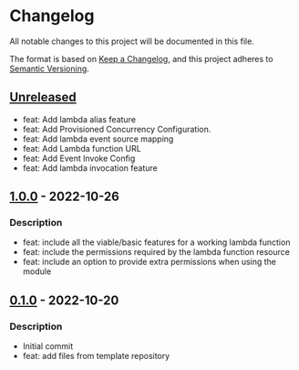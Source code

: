 # Changelog
All notable changes to this project will be documented in this file.

The format is based on [Keep a Changelog](https://keepachangelog.com/en/1.0.0/),
and this project adheres to [Semantic Versioning](https://semver.org/spec/v2.0.0.html).

## [Unreleased]
- feat: Add lambda alias feature
- feat: Add Provisioned Concurrency Configuration.
- feat: Add lambda event source mapping
- feat: Add Lambda function URL
- feat: Add Event Invoke Config
- feat: Add lambda invocation feature

## [1.0.0] - 2022-10-26
### Description
- feat: include all the viable/basic features for a working lambda function
- feat: include the permissions required by the lambda function resource
- feat: include an option to provide extra permissions when using the module

## [0.1.0] - 2022-10-20
### Description
- Initial commit
- feat: add files from template repository

[Unreleased]: https://github.com/boldlink/terraform-aws-lambda/compare/1.0.0...HEAD

[1.0.0]: https://github.com/boldlink/terraform-aws-lambda/releases/tag/1.0.0
[0.1.0]: https://github.com/boldlink/terraform-aws-lambda/releases/tag/0.1.0

